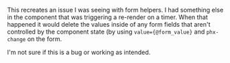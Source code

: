 
This recreates an issue I was seeing with form helpers. I had something else in the component that was
triggering a re-render on a timer. When that happened it would delete the values inside of any form fields that aren't controlled by the component state (by using `value={@form_value}` and `phx-change` on the form.

I'm not sure if this is a bug or working as intended.
